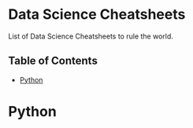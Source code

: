 # Data Science Cheatsheets

List of Data Science Cheatsheets to rule the world.

## Table of Contents

- [Python](https://github.com/abhat222/Data-Science--Cheat-Sheet#python)

# Python
